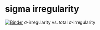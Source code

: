 # sigma irregularity
[![Binder](https://mybinder.org/badge_logo.svg)](https://mybinder.org/v2/gh/kuco23/sigma-irregularity/master)
σ-irregularity vs. total σ-irregularity